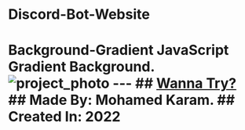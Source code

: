 # Discord-Bot-Website
# Background-Gradient JavaScript Gradient Background.  ![project_photo](https://user-images.githubusercontent.com/86977059/215369728-f4a673a3-3907-40fe-9573-4a1a60d0bce7.PNG)  ---  ## [Wanna Try?](https://karam-69.github.io/Background-Gradient/)  ## Made By: Mohamed Karam.  ## Created In: 2022
